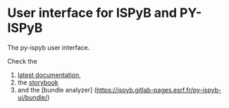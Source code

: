 # User interface for ISPyB and PY-ISPyB

The py-ispyb user interface.

Check the 
1. [latest documentation](https://ispyb.gitlab-pages.esrf.fr/py-ispyb-ui/doc), 
2. the [storybook](https://ispyb.gitlab-pages.esrf.fr/py-ispyb-ui/storybook-static) 
3. and the [bundle analyzer] (https://ispyb.gitlab-pages.esrf.fr/py-ispyb-ui/bundle/)
